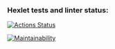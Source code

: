 ### Hexlet tests and linter status:
[![Actions Status](https://github.com/arttzima/backend-project-lvl1/workflows/hexlet-check/badge.svg)](https://github.com/arttzima/backend-project-lvl1/actions)

[![Maintainability](https://api.codeclimate.com/v1/badges/5fcd39a18ad00595c6fa/maintainability)](https://codeclimate.com/github/arttzima/backend-project-lvl1/maintainability)